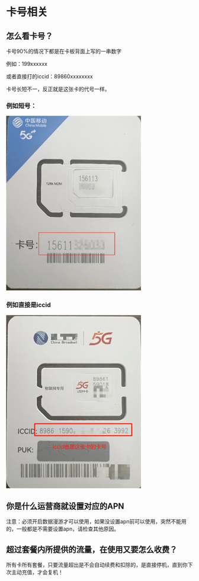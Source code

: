 # 卡号相关

## 怎么看卡号？

卡号90%的情况下都是在卡板背面上写的一串数字

例如：199xxxxxx

或者直接打的iccid：89860xxxxxxxx

卡号长短不一，反正就是这张卡的代号一样。

### 例如短号：

![](../.gitbook/assets/image.png)

### 例如直接是iccid

![](<../.gitbook/assets/image (1).png>)



## 你是什么运营商就设置对应的APN

注意：必须开启数据漫游才可以使用，如果没设置apn前可以使用，突然不能用的，一般都是不需要设置apn，请检查其他原因。

## 超过套餐内所提供的流量，在使用又要怎么收费？

所有卡所有套餐，只要流量超出是不会自动续费和扣除的，是直接停机，直到你下次主动充值，才会复机！


